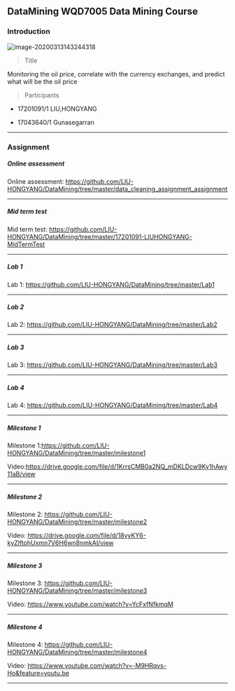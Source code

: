 ## DataMining WQD7005 Data Mining Course



### Introduction



![image-20200313143244318](https://tva1.sinaimg.cn/large/00831rSTgy1gcsafj84etj311y0sggr3.jpg)



> Title

Monitoring the oil price, correlate with the currency exchanges, and predict what will be the oil price



>  Participants



- 17201091/1 LIU,HONGYANG

- 17043640/1 Gunasegarran





___



### Assignment





##### Online assessment



Online assessment:  https://github.com/LIU-HONGYANG/DataMining/tree/master/data_cleaning_assignment_assignment



___



##### Mid term test



Mid term test: https://github.com/LIU-HONGYANG/DataMining/tree/master/17201091-LIUHONGYANG-MidTermTest



___



##### Lab 1



Lab 1: https://github.com/LIU-HONGYANG/DataMining/tree/master/Lab1





___



##### Lab 2



Lab 2: https://github.com/LIU-HONGYANG/DataMining/tree/master/Lab2



___



##### Lab 3



Lab 3: https://github.com/LIU-HONGYANG/DataMining/tree/master/Lab3





___



##### Lab 4



Lab 4: https://github.com/LIU-HONGYANG/DataMining/tree/master/Lab4



---



##### Milestone 1



Milestone 1:https://github.com/LIU-HONGYANG/DataMining/tree/master/milestone1



Video:https://drive.google.com/file/d/1KrrsCMB0a2NQ_mDKLDcw9Ky1hAwy11aB/view



___



##### Milestone 2



Milestone 2: https://github.com/LIU-HONGYANG/DataMining/tree/master/milestone2



Video: https://drive.google.com/file/d/18vyKY6-kyZlftohUxmn7V6H6wn8nmkAI/view



---



##### Milestone 3



Milestone 3: https://github.com/LIU-HONGYANG/DataMining/tree/master/milestone3



Video: https://www.youtube.com/watch?v=YcFxfNfkmqM



---



##### Milestone 4



Milestone 4:  https://github.com/LIU-HONGYANG/DataMining/tree/master/milestone4



Video:  https://www.youtube.com/watch?v=-M9HRqvs-Ho&feature=youtu.be



---



